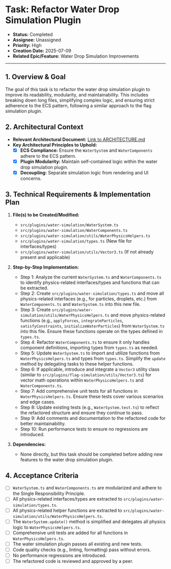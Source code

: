 # Task: Refactor Water Drop Simulation Plugin

- **Status:** Completed
- **Assignee:** Unassigned
- **Priority:** High
- **Creation Date:** 2025-07-09
- **Related Epic/Feature:** Water Drop Simulation Improvements

---

## 1. Overview & Goal

The goal of this task is to refactor the water drop simulation plugin to improve its readability, modularity, and maintainability. This includes breaking down long files, simplifying complex logic, and ensuring strict adherence to the ECS pattern, following a similar approach to the flag simulation plugin.

## 2. Architectural Context

- **Relevant Architectural Document:** [Link to ARCHITECTURE.md](./../architecture/ARCHITECTURE.md)
- **Key Architectural Principles to Uphold:**
  - [x] **ECS Compliance:** Ensure the `WaterSystem` and `WaterComponents` adhere to the ECS pattern.
  - [x] **Plugin Modularity:** Maintain self-contained logic within the water drop simulation plugin.
  - [x] **Decoupling:** Separate simulation logic from rendering and UI concerns.

## 3. Technical Requirements & Implementation Plan

1.  **File(s) to be Created/Modified:**

    - `src/plugins/water-simulation/WaterSystem.ts`
    - `src/plugins/water-simulation/WaterComponents.ts`
    - `src/plugins/water-simulation/utils/WaterPhysicsHelpers.ts`
    - `src/plugins/water-simulation/types.ts` (New file for interfaces/types)
    - `src/plugins/water-simulation/utils/Vector3.ts` (If not already present and applicable)

2.  **Step-by-Step Implementation:**

    - Step 1: Analyze the current `WaterSystem.ts` and `WaterComponents.ts` to identify physics-related interfaces/types and functions that can be extracted.
    - Step 2: Create `src/plugins/water-simulation/types.ts` and move all physics-related interfaces (e.g., for particles, droplets, etc.) from `WaterComponents.ts` and `WaterSystem.ts` into this new file.
    - Step 3: Create `src/plugins/water-simulation/utils/WaterPhysicsHelpers.ts` and move physics-related functions (e.g., `applyForces`, `integrateParticles`, `satisfyConstraints`, `initializeWaterParticles`) from `WaterSystem.ts` into this file. Ensure these functions operate on the types defined in `types.ts`.
    - Step 4: Refactor `WaterComponents.ts` to ensure it only handles component definitions, importing types from `types.ts` as needed.
    - Step 5: Update `WaterSystem.ts` to import and utilize functions from `WaterPhysicsHelpers.ts` and types from `types.ts`. Simplify the `update` method by delegating tasks to these helper functions.
    - Step 6: If applicable, introduce and integrate a `Vector3` utility class (similar to `src/plugins/flag-simulation/utils/Vector3.ts`) for vector math operations within `WaterPhysicsHelpers.ts` and `WaterComponents.ts`.
    - Step 7: Add comprehensive unit tests for all functions in `WaterPhysicsHelpers.ts`. Ensure these tests cover various scenarios and edge cases.
    - Step 8: Update existing tests (e.g., `WaterSystem.test.ts`) to reflect the refactored structure and ensure they continue to pass.
    - Step 9: Add comments and documentation to the refactored code for better maintainability.
    - Step 10: Run performance tests to ensure no regressions are introduced.

3.  **Dependencies:**
    - None directly, but this task should be completed before adding new features to the water drop simulation plugin.

## 4. Acceptance Criteria

- [ ] `WaterSystem.ts` and `WaterComponents.ts` are modularized and adhere to the Single Responsibility Principle.
- [ ] All physics-related interfaces/types are extracted to `src/plugins/water-simulation/types.ts`.
- [ ] All physics-related helper functions are extracted to `src/plugins/water-simulation/utils/WaterPhysicsHelpers.ts`.
- [ ] The `WaterSystem.update()` method is simplified and delegates all physics logic to `WaterPhysicsHelpers.ts`.
- [ ] Comprehensive unit tests are added for all functions in `WaterPhysicsHelpers.ts`.
- [ ] The water simulation plugin passes all existing and new tests.
- [ ] Code quality checks (e.g., linting, formatting) pass without errors.
- [ ] No performance regressions are introduced.
- [ ] The refactored code is reviewed and approved by a peer.